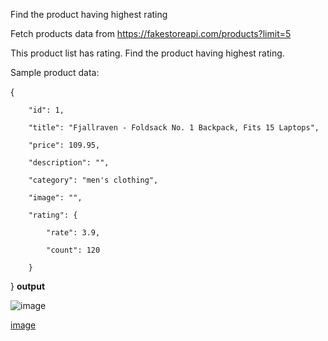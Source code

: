Find the product having highest rating


Fetch products data from  https://fakestoreapi.com/products?limit=5

This product list has rating. Find the product having highest rating. 


Sample product data: 

{

        "id": 1,

        "title": "Fjallraven - Foldsack No. 1 Backpack, Fits 15 Laptops",

        "price": 109.95,

        "description": "",

        "category": "men's clothing",

        "image": "",

        "rating": {

            "rate": 3.9,

            "count": 120

        }

}
**output**

![image](https://github.com/AswathyMS96/ProducT-data/assets/146731424/42237145-a6bb-498f-a7ae-dae3a5ead9ab)


[image](https://github.com/AswathyMS96/ProducT-data/assets/146731424/3bcfb3cb-5aca-4a7d-913a-4808111e37cc)
